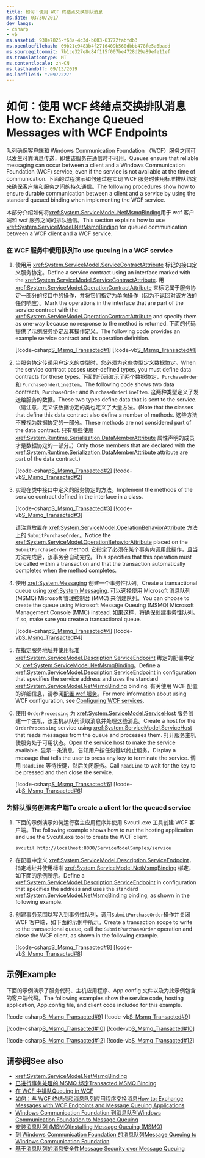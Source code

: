 ```yaml
---
title: 如何：使用 WCF 终结点交换排队消息
ms.date: 03/30/2017
dev_langs:
- csharp
- vb
ms.assetid: 938e7825-f63a-4c3d-b603-63772fabfdb3
ms.openlocfilehash: 09b21c9483b4f2716409b560dbbb478fe5a6badd
ms.sourcegitcommit: 7b1ce327e8c84f115f007be4728d29a89efe11ef
ms.translationtype: MT
ms.contentlocale: zh-CN
ms.lasthandoff: 09/13/2019
ms.locfileid: "70972227"
---
```

# <a name="how-to-exchange-queued-messages-with-wcf-endpoints"></a><span data-ttu-id="cb377-102">如何：使用 WCF 终结点交换排队消息</span><span class="sxs-lookup"><span data-stu-id="cb377-102">How to: Exchange Queued Messages with WCF Endpoints</span></span>
<span data-ttu-id="cb377-103">队列确保客户端和 Windows Communication Foundation （WCF）服务之间可以发生可靠消息传送，即使该服务在通信时不可用。</span><span class="sxs-lookup"><span data-stu-id="cb377-103">Queues ensure that reliable messaging can occur between a client and a Windows Communication Foundation (WCF) service, even if the service is not available at the time of communication.</span></span> <span data-ttu-id="cb377-104">下面的过程演示如何通过在实现 WCF 服务时使用标准排队绑定来确保客户端和服务之间的持久通信。</span><span class="sxs-lookup"><span data-stu-id="cb377-104">The following procedures show how to ensure durable communication between a client and a service by using the standard queued binding when implementing the WCF service.</span></span>  
  
 <span data-ttu-id="cb377-105">本部分介绍如何将<xref:System.ServiceModel.NetMsmqBinding>用于 wcf 客户端和 wcf 服务之间的排队通信。</span><span class="sxs-lookup"><span data-stu-id="cb377-105">This section explains how to use <xref:System.ServiceModel.NetMsmqBinding> for queued communication between a WCF client and a WCF service.</span></span>  
  
### <a name="to-use-queuing-in-a-wcf-service"></a><span data-ttu-id="cb377-106">在 WCF 服务中使用队列</span><span class="sxs-lookup"><span data-stu-id="cb377-106">To use queuing in a WCF service</span></span>  
  
1. <span data-ttu-id="cb377-107">使用用 <xref:System.ServiceModel.ServiceContractAttribute> 标记的接口定义服务协定。</span><span class="sxs-lookup"><span data-stu-id="cb377-107">Define a service contract using an interface marked with the <xref:System.ServiceModel.ServiceContractAttribute>.</span></span> <span data-ttu-id="cb377-108">用 <xref:System.ServiceModel.OperationContractAttribute> 来标记属于服务协定一部分的接口中的操作，并将它们指定为单向操作（因为不返回对该方法的任何响应）。</span><span class="sxs-lookup"><span data-stu-id="cb377-108">Mark the operations in the interface that are part of the service contract with the <xref:System.ServiceModel.OperationContractAttribute> and specify them as one-way because no response to the method is returned.</span></span> <span data-ttu-id="cb377-109">下面的代码提供了示例服务协定及其操作定义。</span><span class="sxs-lookup"><span data-stu-id="cb377-109">The following code provides an example service contract and its operation definition.</span></span>  
  
     [!code-csharp[S_Msmq_Transacted#1](../../../../samples/snippets/csharp/VS_Snippets_CFX/s_msmq_transacted/cs/service.cs#1)]
     [!code-vb[S_Msmq_Transacted#1](../../../../samples/snippets/visualbasic/VS_Snippets_CFX/s_msmq_transacted/vb/service.vb#1)]  
  
2. <span data-ttu-id="cb377-110">当服务协定传递用户定义的类型时，您必须为这些类型定义数据协定。</span><span class="sxs-lookup"><span data-stu-id="cb377-110">When the service contract passes user-defined types, you must define data contracts for those types.</span></span> <span data-ttu-id="cb377-111">下面的代码演示了两个数据协定，`PurchaseOrder` 和 `PurchaseOrderLineItem`。</span><span class="sxs-lookup"><span data-stu-id="cb377-111">The following code shows two data contracts, `PurchaseOrder` and `PurchaseOrderLineItem`.</span></span> <span data-ttu-id="cb377-112">这两种类型定义了发送给服务的数据。</span><span class="sxs-lookup"><span data-stu-id="cb377-112">These two types define data that is sent to the service.</span></span> <span data-ttu-id="cb377-113">（请注意，定义该数据协定的类也定义了大量方法。</span><span class="sxs-lookup"><span data-stu-id="cb377-113">(Note that the classes that define this data contract also define a number of methods.</span></span> <span data-ttu-id="cb377-114">这些方法不被视为数据协定的一部分。</span><span class="sxs-lookup"><span data-stu-id="cb377-114">These methods are not considered part of the data contract.</span></span> <span data-ttu-id="cb377-115">只有那些使用 <xref:System.Runtime.Serialization.DataMemberAttribute> 属性声明的成员才是数据协定的一部分。）</span><span class="sxs-lookup"><span data-stu-id="cb377-115">Only those members that are declared with the <xref:System.Runtime.Serialization.DataMemberAttribute> attribute are part of the data contract.)</span></span>  
  
     [!code-csharp[S_Msmq_Transacted#2](../../../../samples/snippets/csharp/VS_Snippets_CFX/s_msmq_transacted/cs/service.cs#2)]
     [!code-vb[S_Msmq_Transacted#2](../../../../samples/snippets/visualbasic/VS_Snippets_CFX/s_msmq_transacted/vb/service.vb#2)]  
  
3. <span data-ttu-id="cb377-116">实现在类中接口中定义的服务协定的方法。</span><span class="sxs-lookup"><span data-stu-id="cb377-116">Implement the methods of the service contract defined in the interface in a class.</span></span>  
  
     [!code-csharp[S_Msmq_Transacted#3](../../../../samples/snippets/csharp/VS_Snippets_CFX/s_msmq_transacted/cs/service.cs#3)]
     [!code-vb[S_Msmq_Transacted#3](../../../../samples/snippets/visualbasic/VS_Snippets_CFX/s_msmq_transacted/vb/service.vb#3)]  
  
     <span data-ttu-id="cb377-117">请注意放置在 <xref:System.ServiceModel.OperationBehaviorAttribute> 方法上的 `SubmitPurchaseOrder`。</span><span class="sxs-lookup"><span data-stu-id="cb377-117">Notice the <xref:System.ServiceModel.OperationBehaviorAttribute> placed on the `SubmitPurchaseOrder` method.</span></span> <span data-ttu-id="cb377-118">它指定了必须在某个事务内调用此操作，且当方法完成后，该事务会自动完成。</span><span class="sxs-lookup"><span data-stu-id="cb377-118">This specifies that this operation must be called within a transaction and that the transaction automatically completes when the method completes.</span></span>  
  
4. <span data-ttu-id="cb377-119">使用 <xref:System.Messaging> 创建一个事务性队列。</span><span class="sxs-lookup"><span data-stu-id="cb377-119">Create a transactional queue using <xref:System.Messaging>.</span></span> <span data-ttu-id="cb377-120">可以选择使用 Microsoft 消息队列 (MSMQ) Microsoft 管理控制台 (MMC) 来创建队列。</span><span class="sxs-lookup"><span data-stu-id="cb377-120">You can choose to create the queue using Microsoft Message Queuing (MSMQ) Microsoft Management Console (MMC) instead.</span></span> <span data-ttu-id="cb377-121">如果这样，将确保创建事务性队列。</span><span class="sxs-lookup"><span data-stu-id="cb377-121">If so, make sure you create a transactional queue.</span></span>  
  
     [!code-csharp[S_Msmq_Transacted#4](../../../../samples/snippets/csharp/VS_Snippets_CFX/s_msmq_transacted/cs/hostapp.cs#4)]
     [!code-vb[S_Msmq_Transacted#4](../../../../samples/snippets/visualbasic/VS_Snippets_CFX/s_msmq_transacted/vb/hostapp.vb#4)]  
  
5. <span data-ttu-id="cb377-122">在指定服务地址并使用标准 <xref:System.ServiceModel.Description.ServiceEndpoint> 绑定的配置中定义 <xref:System.ServiceModel.NetMsmqBinding>。</span><span class="sxs-lookup"><span data-stu-id="cb377-122">Define a <xref:System.ServiceModel.Description.ServiceEndpoint> in configuration that specifies the service address and uses the standard <xref:System.ServiceModel.NetMsmqBinding> binding.</span></span> <span data-ttu-id="cb377-123">有关使用 WCF 配置的详细信息，请参阅[配置 wcf 服务](../configuring-services.md)。</span><span class="sxs-lookup"><span data-stu-id="cb377-123">For more information about using WCF configuration, see [Configuring WCF services](../configuring-services.md).</span></span>  

6. <span data-ttu-id="cb377-124">使用 `OrderProcessing` 为 <xref:System.ServiceModel.ServiceHost> 服务创建一个主机，该主机从队列读取消息并处理这些消息。</span><span class="sxs-lookup"><span data-stu-id="cb377-124">Create a host for the `OrderProcessing` service using <xref:System.ServiceModel.ServiceHost> that reads messages from the queue and processes them.</span></span> <span data-ttu-id="cb377-125">打开服务主机使服务处于可用状态。</span><span class="sxs-lookup"><span data-stu-id="cb377-125">Open the service host to make the service available.</span></span> <span data-ttu-id="cb377-126">显示一条消息，告知用户按任何键以终止服务。</span><span class="sxs-lookup"><span data-stu-id="cb377-126">Display a message that tells the user to press any key to terminate the service.</span></span> <span data-ttu-id="cb377-127">调用 `ReadLine` 等待按键，然后关闭服务。</span><span class="sxs-lookup"><span data-stu-id="cb377-127">Call `ReadLine` to wait for the key to be pressed and then close the service.</span></span>  
  
     [!code-csharp[S_Msmq_Transacted#6](../../../../samples/snippets/csharp/VS_Snippets_CFX/s_msmq_transacted/cs/hostapp.cs#6)]
     [!code-vb[S_Msmq_Transacted#6](../../../../samples/snippets/visualbasic/VS_Snippets_CFX/s_msmq_transacted/vb/hostapp.vb#6)]  
  
### <a name="to-create-a-client-for-the-queued-service"></a><span data-ttu-id="cb377-128">为排队服务创建客户端</span><span class="sxs-lookup"><span data-stu-id="cb377-128">To create a client for the queued service</span></span>  
  
1. <span data-ttu-id="cb377-129">下面的示例演示如何运行宿主应用程序并使用 Svcutil.exe 工具创建 WCF 客户端。</span><span class="sxs-lookup"><span data-stu-id="cb377-129">The following example shows how to run the hosting application and use the Svcutil.exe tool to create the WCF client.</span></span>  
  
    ```console
    svcutil http://localhost:8000/ServiceModelSamples/service  
    ```  
  
2. <span data-ttu-id="cb377-130">在配置中定义 <xref:System.ServiceModel.Description.ServiceEndpoint>，指定地址并使用标准 <xref:System.ServiceModel.NetMsmqBinding> 绑定，如下面的示例所示。</span><span class="sxs-lookup"><span data-stu-id="cb377-130">Define a <xref:System.ServiceModel.Description.ServiceEndpoint> in configuration that specifies the address and uses the standard <xref:System.ServiceModel.NetMsmqBinding> binding, as shown in the following example.</span></span>  

3. <span data-ttu-id="cb377-131">创建事务范围以写入到事务性队列，调用`SubmitPurchaseOrder`操作并关闭 WCF 客户端，如下面的示例中所示。</span><span class="sxs-lookup"><span data-stu-id="cb377-131">Create a transaction scope to write to the transactional queue, call the `SubmitPurchaseOrder` operation and close the WCF client, as shown in the following example.</span></span>  
  
     [!code-csharp[S_Msmq_Transacted#8](../../../../samples/snippets/csharp/VS_Snippets_CFX/s_msmq_transacted/cs/client.cs#8)]
     [!code-vb[S_Msmq_Transacted#8](../../../../samples/snippets/visualbasic/VS_Snippets_CFX/s_msmq_transacted/vb/client.vb#8)]  
  
## <a name="example"></a><span data-ttu-id="cb377-132">示例</span><span class="sxs-lookup"><span data-stu-id="cb377-132">Example</span></span>  
 <span data-ttu-id="cb377-133">下面的示例演示了服务代码、主机应用程序、App.config 文件以及为此示例包含的客户端代码。</span><span class="sxs-lookup"><span data-stu-id="cb377-133">The following examples show the service code, hosting application, App.config file, and client code included for this example.</span></span>  
  
 [!code-csharp[S_Msmq_Transacted#9](../../../../samples/snippets/csharp/VS_Snippets_CFX/s_msmq_transacted/cs/service.cs#9)]
 [!code-vb[S_Msmq_Transacted#9](../../../../samples/snippets/visualbasic/VS_Snippets_CFX/s_msmq_transacted/vb/service.vb#9)]  
  
 [!code-csharp[S_Msmq_Transacted#10](../../../../samples/snippets/csharp/VS_Snippets_CFX/s_msmq_transacted/cs/hostapp.cs#10)]
 [!code-vb[S_Msmq_Transacted#10](../../../../samples/snippets/visualbasic/VS_Snippets_CFX/s_msmq_transacted/vb/hostapp.vb#10)]  

 [!code-csharp[S_Msmq_Transacted#12](../../../../samples/snippets/csharp/VS_Snippets_CFX/s_msmq_transacted/cs/client.cs#12)]
 [!code-vb[S_Msmq_Transacted#12](../../../../samples/snippets/visualbasic/VS_Snippets_CFX/s_msmq_transacted/vb/client.vb#12)]  

## <a name="see-also"></a><span data-ttu-id="cb377-134">请参阅</span><span class="sxs-lookup"><span data-stu-id="cb377-134">See also</span></span>

- <xref:System.ServiceModel.NetMsmqBinding>
- [<span data-ttu-id="cb377-135">已进行事务处理的 MSMQ 绑定</span><span class="sxs-lookup"><span data-stu-id="cb377-135">Transacted MSMQ Binding</span></span>](../../../../docs/framework/wcf/samples/transacted-msmq-binding.md)
- [<span data-ttu-id="cb377-136">在 WCF 中排队</span><span class="sxs-lookup"><span data-stu-id="cb377-136">Queuing in WCF</span></span>](../../../../docs/framework/wcf/feature-details/queuing-in-wcf.md)
- [<span data-ttu-id="cb377-137">如何：与 WCF 终结点和消息队列应用程序交换消息</span><span class="sxs-lookup"><span data-stu-id="cb377-137">How to: Exchange Messages with WCF Endpoints and Message Queuing Applications</span></span>](../../../../docs/framework/wcf/feature-details/how-to-exchange-messages-with-wcf-endpoints-and-message-queuing-applications.md)
- [<span data-ttu-id="cb377-138">Windows Communication Foundation 到消息队列</span><span class="sxs-lookup"><span data-stu-id="cb377-138">Windows Communication Foundation to Message Queuing</span></span>](../../../../docs/framework/wcf/samples/wcf-to-message-queuing.md)
- [<span data-ttu-id="cb377-139">安装消息队列 (MSMQ)</span><span class="sxs-lookup"><span data-stu-id="cb377-139">Installing Message Queuing (MSMQ)</span></span>](../../../../docs/framework/wcf/samples/installing-message-queuing-msmq.md)
- [<span data-ttu-id="cb377-140">到 Windows Communication Foundation 的消息队列</span><span class="sxs-lookup"><span data-stu-id="cb377-140">Message Queuing to Windows Communication Foundation</span></span>](../../../../docs/framework/wcf/samples/message-queuing-to-wcf.md)
- [<span data-ttu-id="cb377-141">基于消息队列的消息安全性</span><span class="sxs-lookup"><span data-stu-id="cb377-141">Message Security over Message Queuing</span></span>](../../../../docs/framework/wcf/samples/message-security-over-message-queuing.md)

